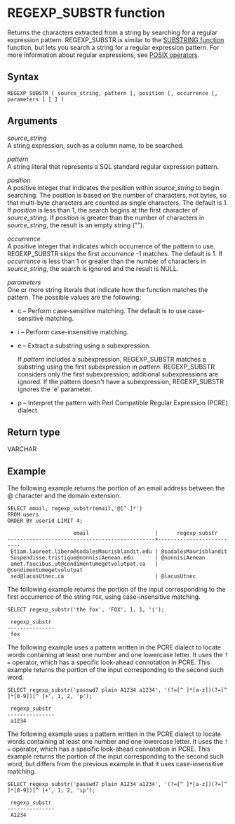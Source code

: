 # REGEXP\_SUBSTR function<a name="REGEXP_SUBSTR"></a>

Returns the characters extracted from a string by searching for a regular expression pattern\. REGEXP\_SUBSTR is similar to the [SUBSTRING function](r_SUBSTRING.md) function, but lets you search a string for a regular expression pattern\. For more information about regular expressions, see [POSIX operators](pattern-matching-conditions-posix.md)\.

## Syntax<a name="REGEXP_SUBSTR-synopsis"></a>

```
REGEXP_SUBSTR ( source_string, pattern [, position [, occurrence [, parameters ] ] ] )
```

## Arguments<a name="REGEXP_SUBSTR-arguments"></a>

 *source\_string*   
A string expression, such as a column name, to be searched\. 

 *pattern*   
A string literal that represents a SQL standard regular expression pattern\.

 *position*   
A positive integer that indicates the position within *source\_string* to begin searching\. The position is based on the number of characters, not bytes, so that multi\-byte characters are counted as single characters\. The default is 1\. If *position* is less than 1, the search begins at the first character of *source\_string*\. If *position* is greater than the number of characters in *source\_string*, the result is an empty string \(""\)\.

 *occurrence*   
A positive integer that indicates which occurrence of the pattern to use\. REGEXP\_SUBSTR skips the first *occurrence* \-1 matches\. The default is 1\. If *occurrence* is less than 1 or greater than the number of characters in *source\_string*, the search is ignored and the result is NULL\.

 *parameters*   
One or more string literals that indicate how the function matches the pattern\. The possible values are the following:  
+ c – Perform case\-sensitive matching\. The default is to use case\-sensitive matching\. 
+ i – Perform case\-insensitive matching\. 
+ e – Extract a substring using a subexpression\. 

  If *pattern* includes a subexpression, REGEXP\_SUBSTR matches a substring using the first subexpression in *pattern*\. REGEXP\_SUBSTR considers only the first subexpression; additional subexpressions are ignored\. If the pattern doesn't have a subexpression, REGEXP\_SUBSTR ignores the 'e' parameter\. 
+ p – Interpret the pattern with Perl Compatible Regular Expression \(PCRE\) dialect\.

## Return type<a name="REGEXP_SUBSTR-return-type"></a>

VARCHAR

## Example<a name="REGEXP_SUBSTR-examples"></a>

The following example returns the portion of an email address between the @ character and the domain extension\.

```
SELECT email, regexp_substr(email,'@[^.]*')
FROM users
ORDER BY userid LIMIT 4;

                     email                     |      regexp_substr
-----------------------------------------------+--------------------------
 Etiam.laoreet.libero@sodalesMaurisblandit.edu | @sodalesMaurisblandit
 Suspendisse.tristique@nonnisiAenean.edu       | @nonnisiAenean
 amet.faucibus.ut@condimentumegetvolutpat.ca   | @condimentumegetvolutpat
 sed@lacusUtnec.ca                             | @lacusUtnec
```

The following example returns the portion of the input corresponding to the first occurrence of the string `FOX`, using case\-insensitive matching\.

```
SELECT regexp_substr('the fox', 'FOX', 1, 1, 'i');

 regexp_substr
---------------
 fox
```

The following example uses a pattern written in the PCRE dialect to locate words containing at least one number and one lowercase letter\. It uses the `?=` operator, which has a specific look\-ahead connotation in PCRE\. This example returns the portion of the input corresponding to the second such word\.

```
SELECT regexp_substr('passwd7 plain A1234 a1234', '(?=[^ ]*[a-z])(?=[^ ]*[0-9])[^ ]+', 1, 2, 'p');

 regexp_substr
---------------
 a1234
```

The following example uses a pattern written in the PCRE dialect to locate words containing at least one number and one lowercase letter\. It uses the `?=` operator, which has a specific look\-ahead connotation in PCRE\. This example returns the portion of the input corresponding to the second such word, but differs from the previous example in that it uses case\-insensitive matching\.

```
SELECT regexp_substr('passwd7 plain A1234 a1234', '(?=[^ ]*[a-z])(?=[^ ]*[0-9])[^ ]+', 1, 2, 'ip');

 regexp_substr
---------------
 A1234
```
